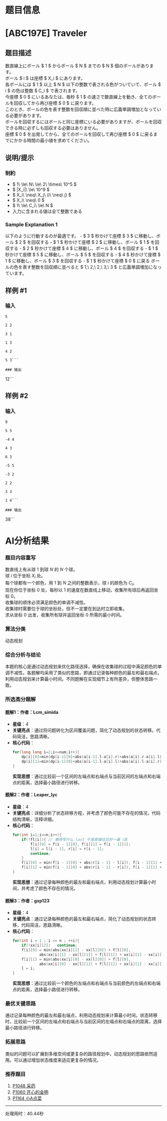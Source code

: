 # 题目信息

# [ABC197E] Traveler

## 题目描述

[problemUrl]: https://atcoder.jp/contests/abc197/tasks/abc197_e

数直線上にボール $ 1 $ からボール $ N $ までの $ N $ 個のボールがあります。  
 ボール $ i $ は座標 $ X_i $ にあります。  
 各ボールには $ 1 $ 以上 $ N $ 以下の整数で表される色がついていて、ボール $ i $ の色は整数 $ C_i $ で表されます。  
 今座標 $ 0 $ にいるあなたは、毎秒 $ 1 $ の速さで数直線上を動き、全てのボールを回収してから再び座標 $ 0 $ に戻ります。  
 このとき、ボールの色を表す整数を回収順に並べた時に広義単調増加となっている必要があります。  
 ボールを回収するにはボールと同じ座標にいる必要がありますが、ボールを回収できる時に必ずしも回収する必要はありません。  
 座標 $ 0 $ を出発してから、全てのボールを回収して再び座標 $ 0 $ に戻るまでにかかる時間の最小値を求めてください。

## 说明/提示

### 制約

- $ 1\ \le\ N\ \le\ 2\ \times\ 10^5 $
- $ |X_i|\ \le\ 10^9 $
- $ X_i\ \neq\ X_j\ (i\ \neq\ j) $
- $ X_i\ \neq\ 0 $
- $ 1\ \le\ C_i\ \le\ N $
- 入力に含まれる値は全て整数である

### Sample Explanation 1

以下のように行動するのが最適です。 - $ 3 $ 秒かけて座標 $ 3 $ に移動し、ボール $ 2 $ を回収する - $ 1 $ 秒かけて座標 $ 2 $ に移動し、ボール $ 1 $ を回収する - $ 2 $ 秒かけて座標 $ 4 $ に移動し、ボール $ 4 $ を回収する - $ 1 $ 秒かけて座標 $ 5 $ に移動し、ボール $ 5 $ を回収する - $ 4 $ 秒かけて座標 $ 1 $ に移動し、ボール $ 3 $ を回収する - $ 1 $ 秒かけて座標 $ 0 $ に戻る ボールの色を表す整数を回収順に並べると $ 1,\ 2,\ 2,\ 3,\ 3 $ と広義単調増加になっています。

## 样例 #1

### 输入

```
5

2 2

3 1

1 3

4 2

5 3```

### 输出

```
12```

## 样例 #2

### 输入

```
9

5 5

-4 4

4 3

6 3

-5 5

-3 2

2 2

3 3

1 4```

### 输出

```
38```

# AI分析结果

### 题目内容重写

数直线上有从球 $1$ 到球 $N$ 的 $N$ 个球。  
球 $i$ 位于坐标 $X_i$ 处。  
每个球都有一个颜色，用 $1$ 到 $N$ 之间的整数表示，球 $i$ 的颜色为 $C_i$。  
现在你位于坐标 $0$ 处，每秒以 $1$ 的速度在数直线上移动，收集所有球后再返回坐标 $0$。  
收集球的顺序必须满足颜色的单调不减性。  
收集球时需要位于球的坐标处，但不一定要在到达时立即收集。  
求从坐标 $0$ 出发，收集所有球并返回坐标 $0$ 所需的最小时间。

### 算法分类
动态规划

### 综合分析与结论
本题的核心是通过动态规划来优化路径选择，确保在收集球的过程中满足颜色的单调不减性。各题解均采用了类似的思路，即通过记录每种颜色的最左和最右端点，利用动态规划来计算最小时间。不同题解在实现细节上有所差异，但整体思路一致。

### 所选高分题解

#### 题解1：作者：Lcm_simida
- **星级**：4
- **关键亮点**：通过将问题转化为区间覆盖问题，简化了动态规划的状态转移。代码简洁，思路清晰。
- **核心代码**：
  ```cpp
  for(long long i=2;i<=num;i++){
      dp[i][0]=min(dp[i-1][0]+abs(a[i-1].l-a[i].r)+abs(a[i].r-a[i].l),dp[i-1][1]+abs(a[i-1].r-a[i].r)+abs(a[i].r-a[i].l));
      dp[i][1]=min(dp[i-1][0]+abs(a[i-1].l-a[i].l)+abs(a[i].l-a[i].r),dp[i-1][1]+abs(a[i-1].r-a[i].l)+abs(a[i].l-a[i].r));
  }
  ```
  **实现思想**：通过比较前一个区间的左端点和右端点与当前区间的左端点和右端点的距离，选择最小路径进行转移。

#### 题解2：作者：Leaper_lyc
- **星级**：4
- **关键亮点**：详细分析了状态转移方程，并考虑了颜色可能不存在的情况，代码结构清晰，注释详细。
- **核心代码**：
  ```cpp
  for(int i=1;i<=n;i++){
      if(!fl[i]){ // 懒得写什么 last 于是直接往后抄一遍（逃
          f[i][0] = f[i - 1][0], f[i][1] = f[i - 1][1];
          l[i] = l[i - 1], r[i] = r[i - 1];
          continue;
      }
      f[i][0] = min(f[i - 1][0] + abs(r[i - 1] - l[i]), f[i - 1][1] + abs(l[i - 1] - l[i])) + r[i] - l[i];
      f[i][1] = min(f[i - 1][0] + abs(r[i - 1] - r[i]), f[i - 1][1] + abs(l[i - 1] - r[i])) + r[i] - l[i];
  }
  ```
  **实现思想**：通过记录每种颜色的最左和最右端点，利用动态规划计算最小时间，并考虑了颜色不存在的情况。

#### 题解3：作者：gxp123
- **星级**：4
- **关键亮点**：通过记录每种颜色的最左和最右端点，简化了动态规划的状态转移，代码简洁，思路清晰。
- **核心代码**：
  ```cpp
  for(int i = 1 ; i <= n ; ++i){
      if(!xx[i][2])   continue;
      f[i][0] = min(abs(xx[i][1] - xx[l][0]) + f[l][0],
              abs(xx[i][1] - xx[l][1]) + f[l][1]) + xx[i][1] - xx[i][0];
      f[i][1] = min(abs(xx[i][0] - xx[l][0]) + f[l][0],
              abs(xx[i][0] - xx[l][1]) + f[l][1]) + xx[i][1] - xx[i][0];
      l = i;
  }
  ```
  **实现思想**：通过比较前一个颜色的左端点和右端点与当前颜色的左端点和右端点的距离，选择最小路径进行转移。

### 最优关键思路
通过记录每种颜色的最左和最右端点，利用动态规划来计算最小时间。状态转移时，比较前一个区间的左端点和右端点与当前区间的左端点和右端点的距离，选择最小路径进行转移。

### 拓展思路
类似的问题可以扩展到多维空间或更复杂的路径规划中，动态规划的思路依然适用。可以通过增加状态维度来适应更复杂的情况。

### 推荐题目
1. [P1048 采药](https://www.luogu.com.cn/problem/P1048)
2. [P1060 开心的金明](https://www.luogu.com.cn/problem/P1060)
3. [P1164 小A点菜](https://www.luogu.com.cn/problem/P1164)

---
处理用时：40.44秒